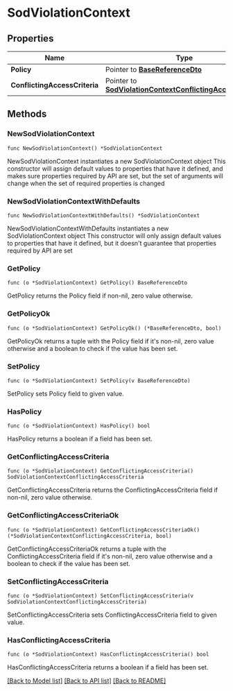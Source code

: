 # SodViolationContext

## Properties

Name | Type | Description | Notes
------------ | ------------- | ------------- | -------------
**Policy** | Pointer to [**BaseReferenceDto**](BaseReferenceDto.md) |  | [optional] 
**ConflictingAccessCriteria** | Pointer to [**SodViolationContextConflictingAccessCriteria**](SodViolationContextConflictingAccessCriteria.md) |  | [optional] 

## Methods

### NewSodViolationContext

`func NewSodViolationContext() *SodViolationContext`

NewSodViolationContext instantiates a new SodViolationContext object
This constructor will assign default values to properties that have it defined,
and makes sure properties required by API are set, but the set of arguments
will change when the set of required properties is changed

### NewSodViolationContextWithDefaults

`func NewSodViolationContextWithDefaults() *SodViolationContext`

NewSodViolationContextWithDefaults instantiates a new SodViolationContext object
This constructor will only assign default values to properties that have it defined,
but it doesn't guarantee that properties required by API are set

### GetPolicy

`func (o *SodViolationContext) GetPolicy() BaseReferenceDto`

GetPolicy returns the Policy field if non-nil, zero value otherwise.

### GetPolicyOk

`func (o *SodViolationContext) GetPolicyOk() (*BaseReferenceDto, bool)`

GetPolicyOk returns a tuple with the Policy field if it's non-nil, zero value otherwise
and a boolean to check if the value has been set.

### SetPolicy

`func (o *SodViolationContext) SetPolicy(v BaseReferenceDto)`

SetPolicy sets Policy field to given value.

### HasPolicy

`func (o *SodViolationContext) HasPolicy() bool`

HasPolicy returns a boolean if a field has been set.

### GetConflictingAccessCriteria

`func (o *SodViolationContext) GetConflictingAccessCriteria() SodViolationContextConflictingAccessCriteria`

GetConflictingAccessCriteria returns the ConflictingAccessCriteria field if non-nil, zero value otherwise.

### GetConflictingAccessCriteriaOk

`func (o *SodViolationContext) GetConflictingAccessCriteriaOk() (*SodViolationContextConflictingAccessCriteria, bool)`

GetConflictingAccessCriteriaOk returns a tuple with the ConflictingAccessCriteria field if it's non-nil, zero value otherwise
and a boolean to check if the value has been set.

### SetConflictingAccessCriteria

`func (o *SodViolationContext) SetConflictingAccessCriteria(v SodViolationContextConflictingAccessCriteria)`

SetConflictingAccessCriteria sets ConflictingAccessCriteria field to given value.

### HasConflictingAccessCriteria

`func (o *SodViolationContext) HasConflictingAccessCriteria() bool`

HasConflictingAccessCriteria returns a boolean if a field has been set.


[[Back to Model list]](../README.md#documentation-for-models) [[Back to API list]](../README.md#documentation-for-api-endpoints) [[Back to README]](../README.md)


